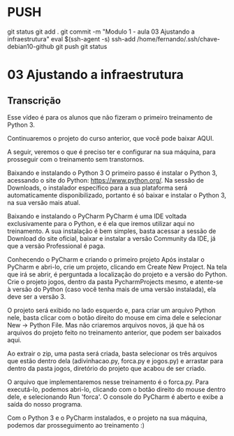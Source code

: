 
# ###################################################################################################################################################################
# ###################################################################################################################################################################
# PUSH

git status
git add .
git commit -m "Modulo 1 - aula 03 Ajustando a infraestrutura"
eval $(ssh-agent -s)
ssh-add /home/fernando/.ssh/chave-debian10-github
git push
git status





# ###################################################################################################################################################################
# ###################################################################################################################################################################
#  03 Ajustando a infraestrutura

## Transcrição
Esse vídeo é para os alunos que não fizeram o primeiro treinamento de Python 3.

Continuaremos o projeto do curso anterior, que você pode baixar AQUI.

A seguir, veremos o que é preciso ter e configurar na sua máquina, para prosseguir com o treinamento sem transtornos.

Baixando e instalando o Python 3
O primeiro passo é instalar o Python 3, acessando o site do Python: https://www.python.org/. Na sessão de Downloads, o instalador específico para a sua plataforma será automaticamente disponibilizado, portanto é só baixar e instalar o Python 3, na sua versão mais atual.

Baixando e instalando o PyCharm
PyCharm é uma IDE voltada exclusivamente para o Python, e é ela que iremos utilizar aqui no treinamento. A sua instalação é bem simples, basta acessar a sessão de Download do site oficial, baixar e instalar a versão Community da IDE, já que a versão Professional é paga.

Conhecendo o PyCharm e criando o primeiro projeto
Após instalar o PyCharm e abri-lo, crie um projeto, clicando em Create New Project. Na tela que irá se abrir, é perguntada a localização do projeto e a versão do Python. Crie o projeto jogos, dentro da pasta PycharmProjects mesmo, e atente-se à versão do Python (caso você tenha mais de uma versão instalada), ela deve ser a versão 3.

O projeto será exibido no lado esquerdo e, para criar um arquivo Python nele, basta clicar com o botão direito do mouse em cima dele e selecionar New -> Python File. Mas não criaremos arquivos novos, já que há os arquivos do projeto feito no treinamento anterior, que podem ser baixados aqui.

Ao extrair o zip, uma pasta será criada, basta selecionar os três arquivos que estão dentro dela (adivinhacao.py, forca.py e jogos.py) e arrastar para dentro da pasta jogos, diretório do projeto que acabou de ser criado.

O arquivo que implementaremos nesse treinamento é o forca.py. Para executá-lo, podemos abri-lo, clicando com o botão direito do mouse dentro dele, e selecionando Run 'forca'. O console do PyCharm é aberto e exibe a saída do nosso programa.

Com o Python 3 e o PyCharm instalados, e o projeto na sua máquina, podemos dar prosseguimento ao treinamento :)